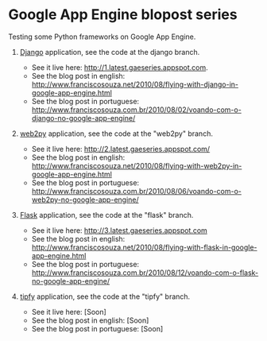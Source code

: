 # Google App Engine blopost series

Testing some Python frameworks on Google App Engine.

 1. [Django](http://www.djangoproject.com "Django") application, see the code at the django branch.
    - See it live here: <http://1.latest.gaeseries.appspot.com>.
    - See the blog post in english: <http://www.franciscosouza.net/2010/08/flying-with-django-in-google-app-engine.html>
    - See the blog post in portuguese: <http://www.franciscosouza.com.br/2010/08/02/voando-com-o-django-no-google-app-engine/>

 2. [web2py](http://www.web2py.com "web2py") application, see the code at the "web2py" branch.
    - See it live here: <http://2.latest.gaeseries.appspot.com/>
    - See the blog post in english: <http://www.franciscosouza.net/2010/08/flying-with-web2py-in-google-app-engine.html>
    - See the blog post in portuguese: <http://www.franciscosouza.com.br/2010/08/06/voando-com-o-web2py-no-google-app-engine/>

 3. [Flask](http://flask.pocoo.org "Flask") application, see the code at the "flask" branch.
    - See it live here: <http://3.latest.gaeseries.appspot.com>
    - See the blog post in english: <http://www.franciscosouza.net/2010/08/flying-with-flask-in-google-app-engine.html>
    - See the blog post in portuguese: <http://www.franciscosouza.com.br/2010/08/12/voando-com-o-flask-no-google-app-engine/>

 4. [tipfy](http://typfy.org "Tipfy") application, see the code at the "tipfy" branch.
    - See it live here: [Soon]
    - See the blog post in english: [Soon]
    - See the blog post in portuguese: [Soon]
